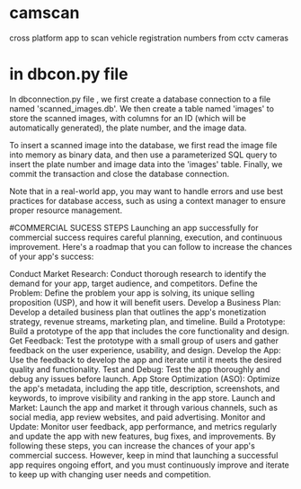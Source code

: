 # camscan
cross platform app to scan vehicle registration numbers from cctv cameras 


# in dbcon.py file 
In dbconnection.py file , we first create a database connection to a file named 'scanned_images.db'. We then create a table named 'images' to store the scanned images, with columns for an ID (which will be automatically generated), the plate number, and the image data.

To insert a scanned image into the database, we first read the image file into memory as binary data, and then use a parameterized SQL query to insert the plate number and image data into the 'images' table. Finally, we commit the transaction and close the database connection.

Note that in a real-world app, you may want to handle errors and use best practices for database access, such as using a context manager to ensure proper resource management.


#COMMERCIAL SUCESS STEPS 
Launching an app successfully for commercial success requires careful planning, execution, and continuous improvement. Here's a roadmap that you can follow to increase the chances of your app's success:

Conduct Market Research: Conduct thorough research to identify the demand for your app, target audience, and competitors.
Define the Problem: Define the problem your app is solving, its unique selling proposition (USP), and how it will benefit users.
Develop a Business Plan: Develop a detailed business plan that outlines the app's monetization strategy, revenue streams, marketing plan, and timeline.
Build a Prototype: Build a prototype of the app that includes the core functionality and design.
Get Feedback: Test the prototype with a small group of users and gather feedback on the user experience, usability, and design.
Develop the App: Use the feedback to develop the app and iterate until it meets the desired quality and functionality.
Test and Debug: Test the app thoroughly and debug any issues before launch.
App Store Optimization (ASO): Optimize the app's metadata, including the app title, description, screenshots, and keywords, to improve visibility and ranking in the app store.
Launch and Market: Launch the app and market it through various channels, such as social media, app review websites, and paid advertising.
Monitor and Update: Monitor user feedback, app performance, and metrics regularly and update the app with new features, bug fixes, and improvements.
By following these steps, you can increase the chances of your app's commercial success. However, keep in mind that launching a successful app requires ongoing effort, and you must continuously improve and iterate to keep up with changing user needs and competition.

